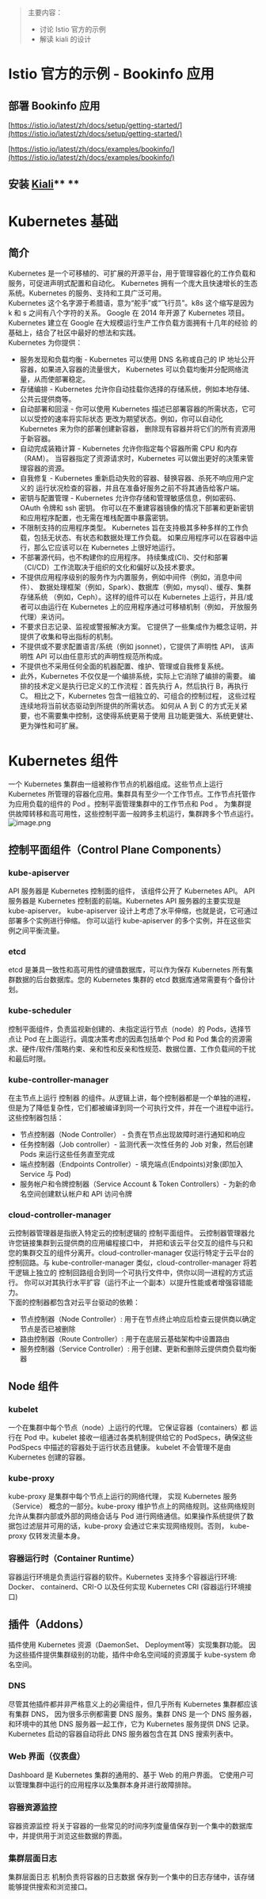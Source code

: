 > 主要内容：
> - 讨论 Istio 官方的示例
> - 解读 kiali 的设计


<a name="cyV8M"></a>
# Istio 官方的示例 - Bookinfo 应用
<a name="MiJEr"></a>
## 部署 Bookinfo 应用
[https://istio.io/latest/zh/docs/setup/getting-started/](https://istio.io/latest/zh/docs/setup/getting-started/)

[https://istio.io/latest/zh/docs/examples/bookinfo/](https://istio.io/latest/zh/docs/examples/bookinfo/)

<a name="ZU9oM"></a>
## 安装 [Kiali](https://istio.io/latest/zh/docs/ops/integrations/kiali/)** **


<a name="dBuFh"></a>
# Kubernetes 基础
<a name="lNKbG"></a>
## 简介
Kubernetes 是一个可移植的、可扩展的开源平台，用于管理容器化的工作负载和服务，可促进声明式配置和自动化。 Kubernetes 拥有一个庞大且快速增长的生态系统。Kubernetes 的服务、支持和工具广泛可用。	<br />Kubernetes 这个名字源于希腊语，意为“舵手”或“飞行员”。k8s 这个缩写是因为 k 和 s 之间有八个字符的关系。 Google 在 2014 年开源了 Kubernetes 项目。Kubernetes 建立在 Google 在大规模运行生产工作负载方面拥有十几年的经验 的基础上，结合了社区中最好的想法和实践。<br />Kubernetes 为你提供：

- 服务发现和负载均衡 - Kubernetes 可以使用 DNS 名称或自己的 IP 地址公开容器，如果进入容器的流量很大， Kubernetes 可以负载均衡并分配网络流量，从而使部署稳定。
- 存储编排 - Kubernetes 允许你自动挂载你选择的存储系统，例如本地存储、公共云提供商等。
- 自动部署和回滚 - 你可以使用 Kubernetes 描述已部署容器的所需状态，它可以以受控的速率将实际状态 更改为期望状态。例如，你可以自动化 Kubernetes 来为你的部署创建新容器， 删除现有容器并将它们的所有资源用于新容器。
- 自动完成装箱计算 - Kubernetes 允许你指定每个容器所需 CPU 和内存（RAM）。 当容器指定了资源请求时，Kubernetes 可以做出更好的决策来管理容器的资源。
- 自我修复 - Kubernetes 重新启动失败的容器、替换容器、杀死不响应用户定义的 运行状况检查的容器，并且在准备好服务之前不将其通告给客户端。
- 密钥与配置管理 - Kubernetes 允许你存储和管理敏感信息，例如密码、OAuth 令牌和 ssh 密钥。 你可以在不重建容器镜像的情况下部署和更新密钥和应用程序配置，也无需在堆栈配置中暴露密钥。
- 不限制支持的应用程序类型。 Kubernetes 旨在支持极其多种多样的工作负载，包括无状态、有状态和数据处理工作负载。 如果应用程序可以在容器中运行，那么它应该可以在 Kubernetes 上很好地运行。
- 不部署源代码，也不构建你的应用程序。 持续集成(CI)、交付和部署（CI/CD）工作流取决于组织的文化和偏好以及技术要求。
- 不提供应用程序级别的服务作为内置服务，例如中间件（例如，消息中间件）、 数据处理框架（例如，Spark）、数据库（例如，mysql）、缓存、集群存储系统 （例如，Ceph）。这样的组件可以在 Kubernetes 上运行，并且/或者可以由运行在 Kubernetes 上的应用程序通过可移植机制（例如， 开放服务代理）来访问。
- 不要求日志记录、监视或警报解决方案。 它提供了一些集成作为概念证明，并提供了收集和导出指标的机制。
- 不提供或不要求配置语言/系统（例如 jsonnet），它提供了声明性 API， 该声明性 API 可以由任意形式的声明性规范所构成。
- 不提供也不采用任何全面的机器配置、维护、管理或自我修复系统。
- 此外，Kubernetes 不仅仅是一个编排系统，实际上它消除了编排的需要。 编排的技术定义是执行已定义的工作流程：首先执行 A，然后执行 B，再执行 C。 相比之下，Kubernetes 包含一组独立的、可组合的控制过程， 这些过程连续地将当前状态驱动到所提供的所需状态。 如何从 A 到 C 的方式无关紧要，也不需要集中控制，这使得系统更易于使用 且功能更强大、系统更健壮、更为弹性和可扩展。
<a name="sERXo"></a>
# Kubernetes 组件
一个 Kubernetes 集群由一组被称作节点的机器组成。这些节点上运行 Kubernetes 所管理的容器化应用。集群具有至少一个工作节点。工作节点托管作为应用负载的组件的 Pod 。控制平面管理集群中的工作节点和 Pod 。 为集群提供故障转移和高可用性，这些控制平面一般跨多主机运行，集群跨多个节点运行。<br />![image.png](https://cdn.nlark.com/yuque/0/2023/png/222258/1693224362401-eaec5717-9dd1-4b96-8b01-8955b5648d1b.png#averageHue=%23dadada&clientId=u02681988-2c1d-4&from=paste&height=905&id=ua9c3976d&originHeight=1131&originWidth=2419&originalType=binary&ratio=1.25&rotation=0&showTitle=false&size=124311&status=done&style=none&taskId=u9ef7db67-ab31-438b-83f5-9844023f59c&title=&width=1935.2)

<a name="v8RYj"></a>
## 控制平面组件（Control Plane Components）
<a name="niHgq"></a>
### kube-apiserver
API 服务器是 Kubernetes 控制面的组件， 该组件公开了 Kubernetes API。 API 服务器是 Kubernetes 控制面的前端。Kubernetes API 服务器的主要实现是 kube-apiserver。 kube-apiserver 设计上考虑了水平伸缩，也就是说，它可通过部署多个实例进行伸缩。 你可以运行 kube-apiserver 的多个实例，并在这些实例之间平衡流量。
<a name="Tq1G1"></a>
### etcd
etcd 是兼具一致性和高可用性的键值数据库，可以作为保存 Kubernetes 所有集群数据的后台数据库。您的 Kubernetes 集群的 etcd 数据库通常需要有个备份计划。

<a name="xW502"></a>
### kube-scheduler
控制平面组件，负责监视新创建的、未指定运行节点（node）的 Pods，选择节点让 Pod 在上面运行。调度决策考虑的因素包括单个 Pod 和 Pod 集合的资源需求、硬件/软件/策略约束、亲和性和反亲和性规范、数据位置、工作负载间的干扰和最后时限。

<a name="o0P3i"></a>
### kube-controller-manager
在主节点上运行 控制器 的组件。从逻辑上讲，每个控制器都是一个单独的进程， 但是为了降低复杂性，它们都被编译到同一个可执行文件，并在一个进程中运行。这些控制器包括：

- 节点控制器（Node Controller） - 负责在节点出现故障时进行通知和响应
- 任务控制器（Job controller）- 监测代表一次性任务的 Job 对象，然后创建 Pods 来运行这些任务直至完成
- 端点控制器（Endpoints Controller）- 填充端点(Endpoints)对象(即加入 Service 与 Pod)
- 服务帐户和令牌控制器（Service Account & Token Controllers）- 为新的命名空间创建默认帐户和 API 访问令牌

<a name="YA5qo"></a>
### cloud-controller-manager
云控制器管理器是指嵌入特定云的控制逻辑的 控制平面组件。 云控制器管理器允许您链接集群到云提供商的应用编程接口中， 并把和该云平台交互的组件与只和您的集群交互的组件分离开。cloud-controller-manager 仅运行特定于云平台的控制回路。与 kube-controller-manager 类似，cloud-controller-manager 将若干逻辑上独立的 控制回路组合到同一个可执行文件中，供你以同一进程的方式运行。 你可以对其执行水平扩容（运行不止一个副本）以提升性能或者增强容错能力。<br />下面的控制器都包含对云平台驱动的依赖：

- 节点控制器（Node Controller）: 用于在节点终止响应后检查云提供商以确定节点是否已被删除
- 路由控制器（Route Controller）: 用于在底层云基础架构中设置路由
- 服务控制器（Service Controller）: 用于创建、更新和删除云提供商负载均衡器

<a name="ZCuek"></a>
## Node 组件
<a name="IVKXl"></a>
### kubelet
一个在集群中每个节点（node）上运行的代理。 它保证容器（containers）都 运行在 Pod 中。kubelet 接收一组通过各类机制提供给它的 PodSpecs，确保这些 PodSpecs 中描述的容器处于运行状态且健康。 kubelet 不会管理不是由 Kubernetes 创建的容器。

<a name="tFRCt"></a>
### kube-proxy
kube-proxy 是集群中每个节点上运行的网络代理， 实现 Kubernetes 服务（Service） 概念的一部分。kube-proxy 维护节点上的网络规则。这些网络规则允许从集群内部或外部的网络会话与 Pod 进行网络通信。如果操作系统提供了数据包过滤层并可用的话，kube-proxy 会通过它来实现网络规则。否则， kube-proxy 仅转发流量本身。

<a name="CTaJ8"></a>
### 容器运行时（Container Runtime）
容器运行环境是负责运行容器的软件。Kubernetes 支持多个容器运行环境: Docker、 containerd、CRI-O 以及任何实现 Kubernetes CRI (容器运行环境接口)

<a name="OPFp7"></a>
## 插件（Addons）
插件使用 Kubernetes 资源（DaemonSet、 Deployment等）实现集群功能。 因为这些插件提供集群级别的功能，插件中命名空间域的资源属于 kube-system 命名空间。

<a name="iNWS9"></a>
### DNS
尽管其他插件都并非严格意义上的必需组件，但几乎所有 Kubernetes 集群都应该 有集群 DNS， 因为很多示例都需要 DNS 服务。集群 DNS 是一个 DNS 服务器，和环境中的其他 DNS 服务器一起工作，它为 Kubernetes 服务提供 DNS 记录。Kubernetes 启动的容器自动将此 DNS 服务器包含在其 DNS 搜索列表中。

<a name="KmA76"></a>
### Web 界面（仪表盘）
Dashboard 是 Kubernetes 集群的通用的、基于 Web 的用户界面。 它使用户可以管理集群中运行的应用程序以及集群本身并进行故障排除。

<a name="vwhoL"></a>
### 容器资源监控
容器资源监控 将关于容器的一些常见的时间序列度量值保存到一个集中的数据库中，并提供用于浏览这些数据的界面。

<a name="OtrX8"></a>
### 集群层面日志
集群层面日志 机制负责将容器的日志数据 保存到一个集中的日志存储中，该存储能够提供搜索和浏览接口。
